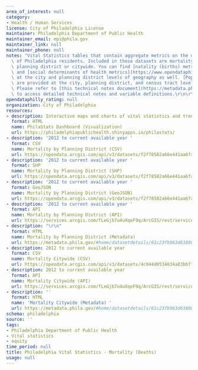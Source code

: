 ```yaml
---
area_of_interest: null
category:
- Health / Human Services
license: City of Philadelphia License
maintainer: Philadelphia Department of Public Health
maintainer_email: epi@phila.gov
maintainer_link: null
maintainer_phone: null
notes: "Vital Statistics tables that contain aggregate metrics on the mortality (deaths)\
  \ of Philadelphia residents. Included in these datasets are mortality  metrics by\
  \ planning district or citywide. You can find [natality (births) metrics](https://www.opendataphilly.org/datasets/philadelphia-vital-statistics-natality-births),\
  \ and [social determinants of health metrics](https://www.opendataphilly.org/datasets/philadelphia-vital-statistics-social-determinants-of-health-sdoh)\
  \ at the city and planning district levels of geography as well. [Population metrics](https://www.opendataphilly.org/datasets/philadelphia-vital-statistics-population-metrics)\
  \ are provided at the city, planning district, and census tract levels of geography.\
  \ Please refer to [this technical notes document](https://metadata.phila.gov/index.html#home/datasetdetails/61c23fb963d616001ef54695/)\
  \ to access detailed technical notes and variable definitions.\r\n\r\n"
opendataphilly_rating: null
organization: City of Philadelphia
resources:
- description: Interactive maps and charts of vital statistics and trends in natality (births), mortality (deaths), and population for Philadelphia residents.
  format: HTML
  name: PhilaStats Dashboard (Visualization)
  url: https://philadelphiapublichealth.shinyapps.io/philastats/
- description: '2012 to current available year '
  format: CSV
  name: Mortality by Planning District (CSV)
  url: https://opendata.arcgis.com/api/v3/datasets/f2f78582a66e441aa6fa5b900c63a9cb_0/downloads/data?format=csv&spatialRefId=4326
- description: '2012 to current available year '
  format: SHP
  name: Mortality by Planning District (SHP)
  url: https://opendata.arcgis.com/api/v3/datasets/f2f78582a66e441aa6fa5b900c63a9cb_0/downloads/data?format=shp&spatialRefId=4326
- description: '2012 to current available year '
  format: GeoJSON
  name: Mortality by Planning District (GeoJSON)
  url: https://opendata.arcgis.com/api/v3/datasets/f2f78582a66e441aa6fa5b900c63a9cb_0/downloads/data?format=geojson&spatialRefId=4326
- description: '2012 to current available year '
  format: API
  name: Mortality by Planning District (API)
  url: https://services.arcgis.com/fLeGjb7u4uXqeF9q/ArcGIS/rest/services/Vital_Mortality_PD/FeatureServer/0/query?where=1%3D1
- description: "\r\n"
  format: HTML
  name: Mortality by Planning District (Metadata)
  url: https://metadata.phila.gov/#home/datasetdetails/61c23fb963d616001ef54695/representationdetails/61c2413b499c45001e4561c6/
- description: 2012 to current available year
  format: CSV
  name: Mortality Citywide (CSV)
  url: https://opendata.arcgis.com/api/v3/datasets/4c044d0534634a83b6ff2e9b8d33824e_0/downloads/data?format=csv&spatialRefId=4326
- description: 2012 to current available year
  format: API
  name: Mortality Citywide (API)
  url: https://services.arcgis.com/fLeGjb7u4uXqeF9q/ArcGIS/rest/services/Vital_Mortality_Cty/FeatureServer/0/query?where=1%3D1
- description: ''
  format: HTML
  name: 'Mortality Citywide (Metadata) '
  url: https://metadata.phila.gov/#home/datasetdetails/61c23fb963d616001ef54695/representationdetails/61c240e7499c45001e456169/
schema: philadelphia
source: ''
tags:
- Philadelphia Department of Public Health
- Vital statistics
- equity
time_period: null
title: Philadelphia Vital Statistics - Mortality (Deaths)
usage: null
---
```

